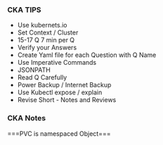 ### CKA TIPS

- Use kubernets.io
- Set Context / Cluster
- 15-17 Q 7 min per Q
- Verify your Answers
- Create Yaml file for each Question with Q Name
- Use Imperative Commands
- JSONPATH
- Read Q Carefully
- Power Backup / Internet Backup
- Use Kubectl expose / explain
- Revise Short - Notes and Reviews

### CKA Notes

===PVC is namespaced Object===
